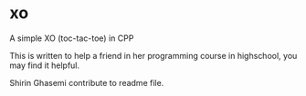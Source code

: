 # xo
A simple XO (toc-tac-toe) in CPP

This is written to help a friend in her programming course in highschool, you may find it helpful.

Shirin Ghasemi contribute to readme file.
